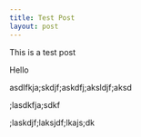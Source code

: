 ```yaml
---
title: Test Post
layout: post
---
```


This is a test post

Hello

asdlfkja;skdjf;askdfj;aksldjf;aksd

;lasdkfja;sdkf

;laskdjf;laksjdf;lkajs;dk
